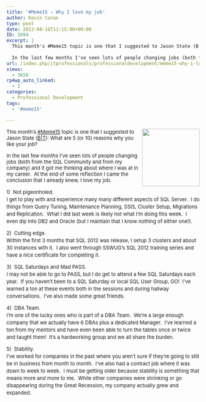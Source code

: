 ```yaml
---
title: '#Meme15 – Why I love my job'
author: Kevin Conan
type: post
date: 2012-08-16T11:15:00+00:00
ID: 1694
excerpt: |
  This month's #Meme15 topic is one that I suggested to Jason State (B|T): What are 5 (or 10) reasons why you like your job?
  
  In the last few months I've seen lots of people changing jobs (both from the SQL Community and from my company) and it got me th&hellip;
url: /index.php/itprofessionals/professionaldevelopment/meme15-why-i-love-my-job/
views:
  - 3650
rp4wp_auto_linked:
  - 1
categories:
  - Professional Development
tags:
  - '#meme15'

---
```

[<img style="float: right;" src="/wp-content/uploads/users/kconan/meme15new.png?mtime=1331607208" alt="" width="150" height="150" />][1]

<span style="font-size: small;">This month&#8217;s <a href="http://www.jasonstrate.com/2012/08/august-meme15-assignment/" target="_blank">#Meme15</a> topic is one that I suggested to Jason State (<a title="Blog" href="http://www.jasonstrate.com" target="_blank">B</a>|<a title="Twitter" href="http://twitter.com/stratesql">T</a>): What are 5 (or 10) reasons why you like your job?</span>

<div class="image_block">
  <p class="MsoNormal" style="margin-bottom: 0.0001pt; line-height: normal; text-align: left;">
    <span style="font-size: 12pt;"><span style="font-size: small;">In the last few months I&#8217;ve seen lots of people changing jobs (both from the SQL Community and from my company) and it got me thinking about where I was at in my career.  At the end of some reflection I came the conclusion that I already knew, I love my job.</span></span>
  </p>
  
  <p class="MsoNormal" style="margin-bottom: 0.0001pt; line-height: normal; text-align: left;">
    <span style="font-size: 12pt;"><span style="font-size: small;"> </span></span>
  </p>
  
  <div class="image_block" style="text-align: left;">
    <span style="font-size: small; line-height: 14.25pt;">1)  Not pigeonholed. </span>
  </div>
  
  <div class="image_block" style="text-align: left;">
    <span style="font-size: small; line-height: 14.25pt;">I get to play with and experience many many different aspects of SQL Server.  I do things from Query Tuning, Maintenance Planning, SSIS, Cluster Setup, Migrations and Replication.  What I did last week is likely not what I&#8217;m doing this week.  I even dip into DB2 and Oracle (but I maintain that I know nothing of either one!).</span><br /><span style="font-size: x-small;"><br /></span><span style="font-size: small; line-height: 14.25pt;">2)  Cutting edge. </span>
  </div>
  
  <div class="image_block" style="text-align: left;">
    <span style="font-size: small; line-height: 14.25pt;">Within the first 3 months that SQL 2012 was release, I setup 3 clusters and about 30 instances with it.  I also went through SSWUG&#8217;s SQL 2012 training series and have a nice certificate for completing it.</span><br /><span style="font-size: x-small;"><br /></span><span style="font-size: small; line-height: 14.25pt;">3)  SQL Saturdays and Mad PASS. </span>
  </div>
  
  <div class="image_block" style="text-align: left;">
    <span style="font-size: small; line-height: 14.25pt;">I may not be able to go to PASS, but I do get to attend a few SQL Saturdays each year.  If you haven&#8217;t been to a SQL Saturday or local SQL User Group, GO!  I&#8217;ve learned a ton at these events both in the sessions and during hallway conversations.  I&#8217;ve also made some great friends.</span><br /><span style="font-size: x-small;"><br /></span><span style="font-size: small; line-height: 14.25pt;">4)  DBA Team. </span>
  </div>
  
  <div class="image_block" style="text-align: left;">
    <span style="font-size: small; line-height: 14.25pt;">I&#8217;m one of the lucky ones who is part of a DBA Team.  We&#8217;re a large enough company that we actually have 6 DBAs plus a dedicated Manager.  I&#8217;ve learned a ton from my mentors and have even been able to turn the tables once or twice and taught them!  It&#8217;s a hardworking group and we all share the burden.</span><br /><span style="font-size: x-small;"><br /></span><span style="font-size: small; line-height: 14.25pt;">5)  Stability. </span>
  </div>
  
  <div class="image_block" style="text-align: left;">
    <span style="font-size: small; line-height: 14.25pt;">I&#8217;ve worked for companies in the past where you aren&#8217;t sure if they&#8217;re going to still be in business from month to month.  I&#8217;ve also had a contract job where it was down to week to week.  I must be getting older because stability is something that means more and more to me.  While other companies were shrinking or go disappearing during the Great Recession, my company actually grew and expanded.</span>
  </div>
  
  <ol style="text-align: left;" type="1">
  </ol>
</div>

 [1]: /media/users/kconan/meme15new.png?mtime=1331607208